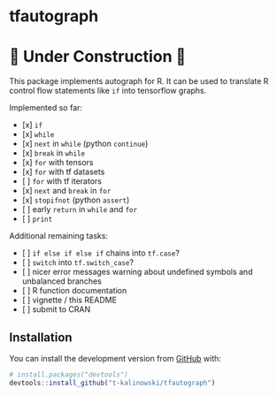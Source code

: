 
<!-- README.md is generated from README.Rmd. Please edit that file -->

# tfautograph

# :construction: **Under Construction** :construction:

<!-- badges: start -->

<!-- badges: end -->

This package implements autograph for R. It can be used to translate R
control flow statements like `if` into tensorflow graphs.

Implemented so far:

  - \[x\] `if`
  - \[x\] `while`
  - \[x\] `next` in `while` (python `continue`)
  - \[x\] `break` in `while`
  - \[x\] `for` with tensors
  - \[x\] `for` with tf datasets
  - \[ \] `for` with tf iterators
  - \[x\] `next` and `break` in `for`
  - \[x\] `stopifnot` (python `assert`)
  - \[ \] early `return` in `while` and `for`
  - \[ \] `print`

Additional remaining tasks:

  - \[ \] `if else if else if` chains into `tf.case`?
  - \[ \] `switch` into `tf.switch_case`?
  - \[ \] nicer error messages warning about undefined symbols and
    unbalanced branches
  - \[ \] R function documentation
  - \[ \] vignette / this README
  - \[ \] submit to CRAN

## Installation

You can install the development version from
[GitHub](https://github.com/) with:

``` r
# install.packages("devtools")
devtools::install_github("t-kalinowski/tfautograph")
```
